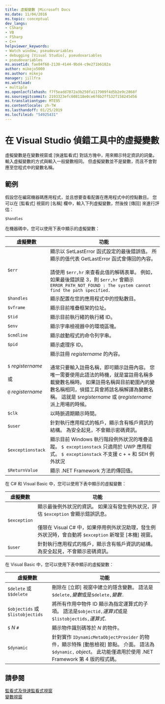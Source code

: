 ```yaml
---
title: 虛擬變數 |Microsoft Docs
ms.date: 11/04/2016
ms.topic: conceptual
dev_langs:
- CSharp
- VB
- FSharp
- C++
helpviewer_keywords:
- Watch window, pseudovariables
- debugging [Visual Studio], pseudovariables
- pseudovariables
ms.assetid: fae84f68-2138-4144-9bd4-c9e271b6182a
author: mikejo5000
ms.author: mikejo
manager: jillfra
ms.workload:
- multiple
ms.openlocfilehash: f7f5eadd7072a3b250fa117909f4d5b2e9c2868f
ms.sourcegitcommit: 2193323efc608118e0ce6f6b2ff532f158245d56
ms.translationtype: MTE95
ms.contentlocale: zh-TW
ms.lasthandoff: 01/25/2019
ms.locfileid: "54925431"
---
```

# <a name="pseudovariables-in-the-visual-studio-debugger"></a>在 Visual Studio 偵錯工具中的虛擬變數
虛擬變數是在變數視窗或 [快速監看式] 對話方塊中，用來顯示特定資訊的詞彙。 輸入虛擬變數的方式與輸入一般變數相同。 但虛擬變數並不是變數，而且不會對應至您程式中的變數名稱。  
  
## <a name="example"></a>範例  
 假設您在編寫機器碼應用程式，並且想要查看配置在應用程式中的控點數目。 您可以在 [監看式] 視窗的 [名稱] 欄中，輸入下列虛擬變數，然後按 [傳回] 來進行評估：  
  
`$handles`
  
 在機器碼中，您可以使用下表中顯示的虛擬變數：  
  
|虛擬變數|功能|  
|--------------------|--------------|  
|`$err`|顯示以 SetLastError 函式設定的最後錯誤值。 所顯示的值代表 GetLastError 函式會傳回的內容。<br /><br /> 請使用 `$err,hr` 來查看此值的解碼表單。 例如，如果最後錯誤是 3，則 `$err,hr` 會顯示 `ERROR_PATH_NOT_FOUND : The system cannot find the path specified.`|  
|`$handles`|顯示配置在您的應用程式中的控點數目。|  
|`$vframe`|顯示目前堆疊框架的位址。|  
|`$tid`|顯示目前執行緒的執行緒 ID。|  
|`$env`|顯示字串檢視器中的環境區塊。|  
|`$cmdline`|顯示啟動程式的命令列字串。|  
|`$pid`|顯示處理序 ID。|  
|`$` *registername*<br /><br /> 或<br /><br /> `@` *registername*|顯示註冊 *registername* 的內容。<br /><br /> 通常只要輸入註冊名稱，即可顯示註冊內容。 您唯一需要使用此語法的時機，就是當註冊名稱多載變數名稱時。 如果註冊名稱與目前範圍內的變數名稱相同，偵錯工具會將該名稱解譯為變數名稱。 這就是 `$`*registername* 或 `@`*registername* 派上用場的時候。|  
|`$clk`|以時脈週期顯示時間。|  
|`$user`|針對執行應用程式的帳戶，顯示含有帳戶資訊的結構。 為安全起見，不會顯示密碼資訊。|  
|`$exceptionstack`|顯示目前 Windows 執行階段例外狀況的堆疊追蹤。 `$ exceptionstack` 只適用於 UWP 應用程式。 `$ exceptionstack` 不支援 c + + 和 SEH 例外狀況|  
|`$ReturnValue`|顯示 .NET Framework 方法的傳回值。|  
  
 在 C# 和 Visual Basic 中，您可以使用下表中顯示的虛擬變數：  
  
|虛擬變數|功能|  
|--------------------|--------------|  
|`$exception`|顯示最後例外狀況的資訊。 如果沒有發生例外狀況，評估 `$exception` 會顯示錯誤訊息。<br /><br /> 僅限在 Visual C# 中，如果停用例外狀況助理，發生例外狀況時，會自動將 `$exception` 新增至 [本機] 視窗。|  
|`$user`|針對執行應用程式的帳戶，顯示含有帳戶資訊的結構。 為安全起見，不會顯示密碼資訊。|  
  
 在 Visual Basic 中，您可以使用下表中顯示的虛擬變數：  
  
|虛擬變數|功能|  
|--------------------|--------------|  
|`$delete` 或 `$$delete`|刪除在 [立即] 視窗中建立的隱含變數。 語法是`$delete,`*變數*或是`$delete,`*變數*`.`|  
|`$objectids` 或 `$listobjectids`|將所有作用中物件 ID 顯示為指定運算式的子項。 語法是`$objectid,`*運算式*或是`$listobjectids,`*運算式*`.`|  
|`$` *N* `#`|顯示物件識別碼等於 *N* 的物件。|  
|`$dynamic`|針對實作 `IDynamicMetaObjectProvider` 的物件，顯示特殊 [動態檢視] 節點。 介面。 語法為 `$dynamic,` *object*。 此功能僅適用於使用 .NET Framework 第 4 版的程式碼。|  
  
## <a name="see-also"></a>請參閱  
 [監看式及快速監看式視窗](../debugger/watch-and-quickwatch-windows.md)   
 [變數視窗](../debugger/debugger-windows.md)